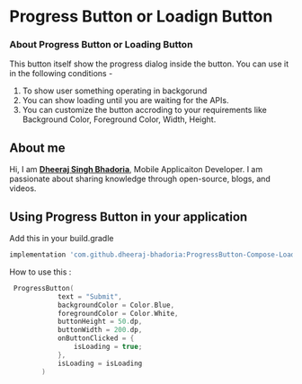 
# Progress Button or Loadign Button

### About Progress Button or Loading Button 

This button itself show the progress dialog inside the button. You can use it in the following conditions - 
1. To show user something operating in backgorund
2. You can show loading until you are waiting for the APIs.
3. You can customize the button accroding to your requirements like Background Color, Foreground Color, Width, Height.

## About me

Hi, I am [**Dheeraj Singh Bhadoria**](https://dheeruapps.in), Mobile Applicaiton Developer. I am passionate about sharing knowledge through open-source, blogs, and videos.

## Using Progress Button in your application

Add this in your build.gradle
```groovy
implementation 'com.github.dheeraj-bhadoria:ProgressButton-Compose-Loading-Button-Library:0.0.1'
```

How to use this  :
```kotlin
 ProgressButton(
            text = "Submit",
            backgroundColor = Color.Blue,
            foregroundColor = Color.White,
            buttonHeight = 50.dp,
            buttonWidth = 200.dp,
            onButtonClicked = {
                isLoading = true;
            },
            isLoading = isLoading
        )
```
